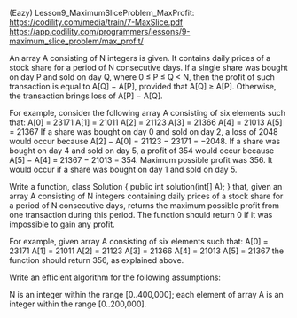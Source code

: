 ﻿(Eazy)
Lesson9_MaximumSliceProblem_MaxProfit: 
https://codility.com/media/train/7-MaxSlice.pdf
https://app.codility.com/programmers/lessons/9-maximum_slice_problem/max_profit/

An array A consisting of N integers is given. It contains daily prices of a stock share 
for a period of N consecutive days. If a single share was bought on day P and sold on day Q, 
where 0 ≤ P ≤ Q < N, then the profit of such transaction is equal to A[Q] − A[P], 
provided that A[Q] ≥ A[P]. Otherwise, the transaction brings loss of A[P] − A[Q].

For example, consider the following array A consisting of six elements such that:
  A[0] = 23171
  A[1] = 21011
  A[2] = 21123
  A[3] = 21366
  A[4] = 21013
  A[5] = 21367
If a share was bought on day 0 and sold on day 2, a loss of 2048 would occur 
because A[2] − A[0] = 21123 − 23171 = −2048. If a share was bought on day 4 and sold on day 5, 
a profit of 354 would occur because A[5] − A[4] = 21367 − 21013 = 354. Maximum possible 
profit was 356. It would occur if a share was bought on day 1 and sold on day 5.

Write a function,
class Solution { public int solution(int[] A); }
that, given an array A consisting of N integers containing daily
prices of a stock share for a period of N consecutive days, 
returns the maximum possible profit from one transaction during this period. 
The function should return 0 if it was impossible to gain any profit.

For example, given array A consisting of six elements such that:
  A[0] = 23171
  A[1] = 21011
  A[2] = 21123
  A[3] = 21366
  A[4] = 21013
  A[5] = 21367
the function should return 356, as explained above.

Write an efficient algorithm for the following assumptions:

N is an integer within the range [0..400,000];
each element of array A is an integer within the range [0..200,000].